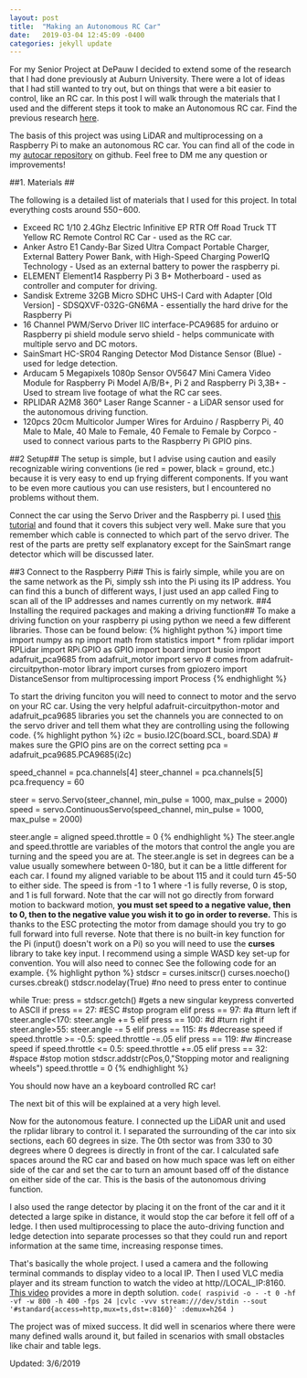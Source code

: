```yaml
---
layout: post
title:  "Making an Autonomous RC Car"
date:   2019-03-04 12:45:09 -0400
categories: jekyll update
---
```


For my Senior Project at DePauw I decided to extend some of the research that I had done previously at Auburn University. There were a lot of ideas that I had still wanted to try out, but on things that were a bit easier to control, like an RC car. In this post I will walk through the materials that I used and the different steps it took to make an Autonomous RC car. Find the previous research [here](http://www.masonseeger.me/jekyll/update/2018/06/05/Auburn-REU.html).

The basis of this project was using LiDAR and multiprocessing on a Raspberry Pi to make an autonomous RC car. You can find all of the code in my [autocar repository](https://github.com/masonseeger/autoCar/blob/master/keyController.py) on github. Feel free to DM me any question or improvements!

##1. Materials ##

The following is a detailed list of materials that I used for this project. In total everything costs around $550-$600.

* Exceed RC 1/10 2.4Ghz Electric Infinitive EP RTR Off Road Truck TT Yellow RC Remote Control RC Car - used as the RC car.
* Anker Astro E1 Candy-Bar Sized Ultra Compact Portable Charger, External Battery Power Bank, with High-Speed Charging PowerIQ Technology - Used as an external battery to power the raspberry pi.
* ELEMENT Element14 Raspberry Pi 3 B+ Motherboard - used as controller and computer for driving.
* Sandisk Extreme 32GB Micro SDHC UHS-I Card with Adapter [Old Version] - SDSQXVF-032G-GN6MA - essentially the hard drive for the Raspberry Pi
* 16 Channel PWM/Servo Driver IIC interface-PCA9685 for arduino or Raspberry pi shield module servo shield - helps communicate with multiple servo and DC motors.
* SainSmart HC-SR04 Ranging Detector Mod Distance Sensor (Blue) - used for ledge detection.
* Arducam 5 Megapixels 1080p Sensor OV5647 Mini Camera Video Module for Raspberry Pi Model A/B/B+, Pi 2 and Raspberry Pi 3,3B+ - Used to stream live footage of what the RC car sees.
* RPLIDAR A2M8 360° Laser Range Scanner - a LiDAR sensor used for the autonomous driving function.
* 120pcs 20cm Multicolor Jumper Wires for Arduino / Raspberry Pi, 40 Male to Male, 40 Male to Female, 40 Female to Female by Corpco - used to connect various parts to the Raspberry Pi GPIO pins.

##2 Setup##
The setup is simple, but I advise using caution and easily recognizable wiring conventions (ie red = power, black = ground, etc.) because it is very easy to end up frying different components. If you want to be even more cautious you can use resisters, but I encountered no problems without them.

Connect the car using the Servo Driver and the Raspberry pi. I used [this tutorial](www.youtube.com/watch?v=byRLYkZkJZE) and found that it covers this subject very well. Make sure that you remember which cable is connected to which part of the servo driver. The rest of the parts are pretty self explanatory except for the SainSmart range detector which will be discussed later.

##3 Connect to the Raspberry Pi##
This is fairly simple, while you are on the same network as the Pi, simply ssh into the Pi using its IP address. You can find this a bunch of different ways, I just used an app called Fing to scan all of the IP addresses and names currently on my network.
##4 Installing the required packages and making a driving function##
To make a driving function on your raspberry pi using python we need a few different libraries. Those can be found below:
{% highlight python %}
import time
import numpy as np
import math
from statistics import *
from rplidar import RPLidar
import RPi.GPIO as GPIO
import board
import busio
import adafruit_pca9685
from adafruit_motor import servo # comes from adafruit-circuitpython-motor library
import curses
from gpiozero import DistanceSensor
from multiprocessing import Process
{% endhighlight %}

To start the driving funciton you will need to connect to motor and the servo on your RC car. Using the very helpful adafruit-circuitpython-motor and adafruit_pca9685 libraries you set the channels you are connected to on the servo driver and tell them what they are controlling using the following code.
{% highlight python %}
  i2c = busio.I2C(board.SCL, board.SDA) # makes sure the GPIO pins are on the correct setting
  pca = adafruit_pca9685.PCA9685(i2c)

  speed_channel = pca.channels[4]
  steer_channel = pca.channels[5]
  pca.frequency = 60

  steer = servo.Servo(steer_channel, min_pulse = 1000, max_pulse = 2000)
  speed = servo.ContinuousServo(speed_channel, min_pulse = 1000, max_pulse = 2000)

  steer.angle = aligned
  speed.throttle = 0
{% endhighlight %}
  The steer.angle and speed.throttle are variables of the motors that control the angle you are turning and the speed you are at. The steer.angle is set in degrees can be a value usually somewhere between 0-180, but it can be a little different for each car. I found my aligned variable to be about 115 and it could turn 45-50 to either side. The speed is from -1 to 1 where -1 is fully reverse, 0 is stop, and 1 is full forward. Note that the car will not go directly from forward motion to backward motion, **you must set speed to a negative value, then to 0, then to the negative value you wish it to go in order to reverse.** This is thanks to the ESC protecting the motor from damage should you try to go full forward into full reverse.
Note that there is no built-in key function for the Pi (input() doesn't work on a Pi) so you will need to use the **curses** library to take key input. I recommend using a simple WASD key set-up for convention. You will also need to connec See the following code for an example.
{% highlight python %}
stdscr = curses.initscr()
curses.noecho()
curses.cbreak()
stdscr.nodelay(True) #no need to press enter to continue

while True:
    press = stdscr.getch() #gets a new singular keypress converted to ASCII
    if press == 27: #ESC
        #stop program
    elif press == 97: #a
        #turn left
        if steer.angle<170:
            steer.angle += 5
    elif press == 100: #d
        #turn right
        if steer.angle>55:
            steer.angle -= 5
    elif press == 115: #s
        #decrease speed
        if speed.throttle >= -0.5:
            speed.throttle -=.05
    elif press == 119: #w
        #increase speed
        if speed.throttle <= 0.5:
            speed.throttle +=.05
    elif press == 32: #space
        #stop motion
        stdscr.addstr(cPos,0,"Stopping motor and realigning wheels")
            speed.throttle = 0
{% endhighlight %}

You should now have an a keyboard controlled RC car!

The next bit of this will be explained at a very high level.

Now for the autonomous feature. I connected up the LiDAR unit and used the rplidar library to control it. I separated the surrounding of the car into six sections, each 60 degrees in size. The 0th sector was from 330 to 30 degrees where 0 degrees is directly in front of the car. I calculated safe spaces around the RC car and based on how much space was left on either side of the car and set the car to turn an amount based off of the distance on either side of the car. This is the basis of the autonomous driving function.

I also used the range detector by placing it on the front of the car and it it detected a large spike in distance, it would stop the car before it fell off of a ledge. I then used multiprocessing to place the auto-driving function and ledge detection into separate processes so that they could run and report information at the same time, increasing response times.

That's basically the whole project. I used a camera and the following terminal commands to display video to a local IP. Then I used VLC media player and its stream function to watch the video at http//LOCAL_IP:8160. [This video](www.youtube.com/watch?v=JjPsW-7FUng.) provides a more in depth solution.
`code(
  raspivid -o - -t 0 -hf -vf -w 800 -h 400 -fps 24 |cvlc -vvv stream:///dev/stdin --sout '#standard{access=http,mux=ts,dst=:8160}' :demux=h264
  )`

 The project was of mixed success. It did well in scenarios where there were many defined walls around it, but failed in scenarios with small obstacles like chair and table legs.

Updated: 3/6/2019
